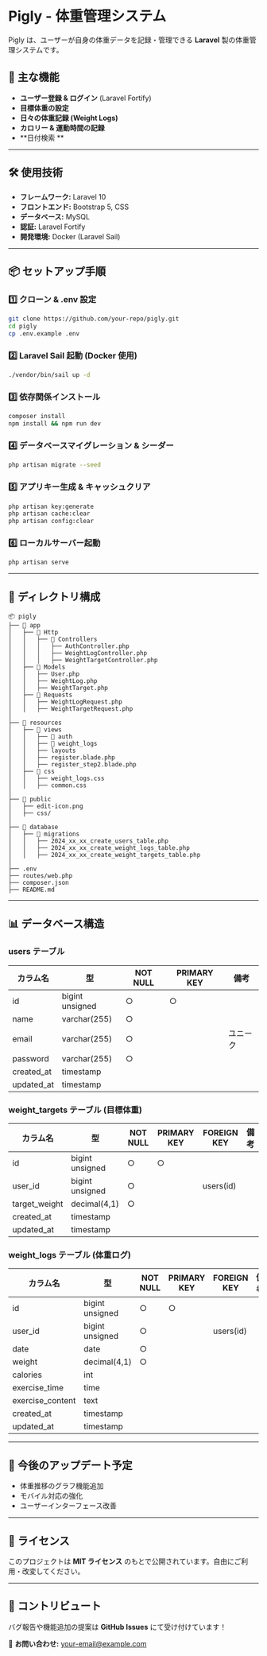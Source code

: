 # Pigly - 体重管理システム

Pigly は、ユーザーが自身の体重データを記録・管理できる **Laravel** 製の体重管理システムです。

## 🚀 主な機能

- **ユーザー登録 & ログイン** (Laravel Fortify)
- **目標体重の設定**
- **日々の体重記録 (Weight Logs)**
- **カロリー & 運動時間の記録**
- **日付検索 **

---

## 🛠️ 使用技術

- **フレームワーク:** Laravel 10
- **フロントエンド:** Bootstrap 5, CSS
- **データベース:** MySQL
- **認証:** Laravel Fortify
- **開発環境:** Docker (Laravel Sail)

---

## 📦 セットアップ手順

### 1️⃣ クローン & .env 設定

```bash
git clone https://github.com/your-repo/pigly.git
cd pigly
cp .env.example .env
```

### 2️⃣ Laravel Sail 起動 (Docker 使用)

```bash
./vendor/bin/sail up -d
```

### 3️⃣ 依存関係インストール

```bash
composer install
npm install && npm run dev
```

### 4️⃣ データベースマイグレーション & シーダー

```bash
php artisan migrate --seed
```

### 5️⃣ アプリキー生成 & キャッシュクリア

```bash
php artisan key:generate
php artisan cache:clear
php artisan config:clear
```

### 6️⃣ ローカルサーバー起動

```bash
php artisan serve
```

---

## 📂 ディレクトリ構成

```
📦 pigly
├── 📂 app
│   ├── 📂 Http
│   │   ├── 📂 Controllers
│   │   │   ├── AuthController.php
│   │   │   ├── WeightLogController.php
│   │   │   ├── WeightTargetController.php
│   ├── 📂 Models
│   │   ├── User.php
│   │   ├── WeightLog.php
│   │   ├── WeightTarget.php
│   ├── 📂 Requests
│   │   ├── WeightLogRequest.php
│   │   ├── WeightTargetRequest.php
│
├── 📂 resources
│   ├── 📂 views
│   │   ├── 📂 auth
│   │   ├── 📂 weight_logs
│   │   ├── layouts
│   │   ├── register.blade.php
│   │   ├── register_step2.blade.php
│   ├── 📂 css
│   │   ├── weight_logs.css
│   │   ├── common.css
│
├── 📂 public
│   ├── edit-icon.png
│   ├── css/
│
├── 📂 database
│   ├── 📂 migrations
│   │   ├── 2024_xx_xx_create_users_table.php
│   │   ├── 2024_xx_xx_create_weight_logs_table.php
│   │   ├── 2024_xx_xx_create_weight_targets_table.php
│
├── .env
├── routes/web.php
├── composer.json
├── README.md
```

---

## 📊 データベース構造

### **users テーブル**

| カラム名   | 型              | NOT NULL | PRIMARY KEY | 備考     |
| ---------- | --------------- | -------- | ----------- | -------- |
| id         | bigint unsigned | ○        | ○           |          |
| name       | varchar(255)    | ○        |             |          |
| email      | varchar(255)    | ○        |             | ユニーク |
| password   | varchar(255)    | ○        |             |          |
| created_at | timestamp       |          |             |          |
| updated_at | timestamp       |          |             |          |

### **weight_targets テーブル** (目標体重)

| カラム名      | 型              | NOT NULL | PRIMARY KEY | FOREIGN KEY | 備考 |
| ------------- | --------------- | -------- | ----------- | ----------- | ---- |
| id            | bigint unsigned | ○        | ○           |             |      |
| user_id       | bigint unsigned | ○        |             | users(id)   |      |
| target_weight | decimal(4,1)    | ○        |             |             |      |
| created_at    | timestamp       |          |             |             |      |
| updated_at    | timestamp       |          |             |             |      |

### **weight_logs テーブル** (体重ログ)

| カラム名         | 型              | NOT NULL | PRIMARY KEY | FOREIGN KEY | 備考 |
| ---------------- | --------------- | -------- | ----------- | ----------- | ---- |
| id               | bigint unsigned | ○        | ○           |             |      |
| user_id          | bigint unsigned | ○        |             | users(id)   |      |
| date             | date            | ○        |             |             |      |
| weight           | decimal(4,1)    | ○        |             |             |      |
| calories         | int             |          |             |             |      |
| exercise_time    | time            |          |             |             |      |
| exercise_content | text            |          |             |             |      |
| created_at       | timestamp       |          |             |             |      |
| updated_at       | timestamp       |          |             |             |      |

---

## 🎯 今後のアップデート予定

- 体重推移のグラフ機能追加
- モバイル対応の強化
- ユーザーインターフェース改善

---

## 📝 ライセンス

このプロジェクトは **MIT ライセンス** のもとで公開されています。自由にご利用・改変してください。

---

## 🙌 コントリビュート

バグ報告や機能追加の提案は **GitHub Issues** にて受け付けています！

📧 **お問い合わせ:** your-email@example.com

